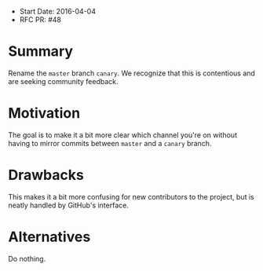 - Start Date: 2016-04-04
- RFC PR: #48

# Summary

Rename the `master` branch `canary`. We recognize that this is contentious and are seeking community feedback.

# Motivation

The goal is to make it a bit more clear which channel you're on without having to mirror commits between `master` and a `canary` branch.

# Drawbacks

This makes it a bit more confusing for new contributors to the project, but is neatly handled by GitHub's interface.

# Alternatives

Do nothing.

